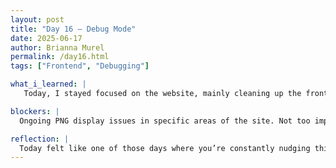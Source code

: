```yaml
---
layout: post
title: "Day 16 – Debug Mode"
date: 2025-06-17
author: Brianna Murel
permalink: /day16.html
tags: ["Frontend", "Debugging"]

what_i_learned: |
   Today, I stayed focused on the website, mainly cleaning up the frontend and fixing smaller tweaks that were left from yesterday. I made a few improvements to the layout and started fixing formatting inconsistencies. Even though I’m still running into issues with displaying PNGs, especially with the flag images, I’ve narrowed down the problem areas and have a better idea of what’s causing it. Troubleshooting taught me how little details in file paths or folder organization can break things visually. It's been a reminder that frontend is just as much about refining as it is about building.

blockers: |
  Ongoing PNG display issues in specific areas of the site. Not too important right now, just annoying.

reflection: |
  Today felt like one of those days where you’re constantly nudging things into place and checking to make sure they look right. It wasn’t a big breakthrough day, but I actually enjoy these smaller wins, like getting spacing or layout elements right. I’m starting to get more confident navigating the site’s structure and solving issues as they come up. Even though the PNG issue is hanging around, it feels more manageable. We’re slowly bringing things together, and I’m proud of the steady progress we’re making.
---
```

